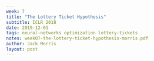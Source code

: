 ```yaml
---
week: 7
title: "The Lottery Ticket Hypothesis"
subtitle: ICLR 2018
date: 2019-12-01
tags: neural-networks optimization lottery-tickets
notes: week07-the-lottery-ticket-hypothesis-morris.pdf
author: Jack Morris
layout: post
---
```

